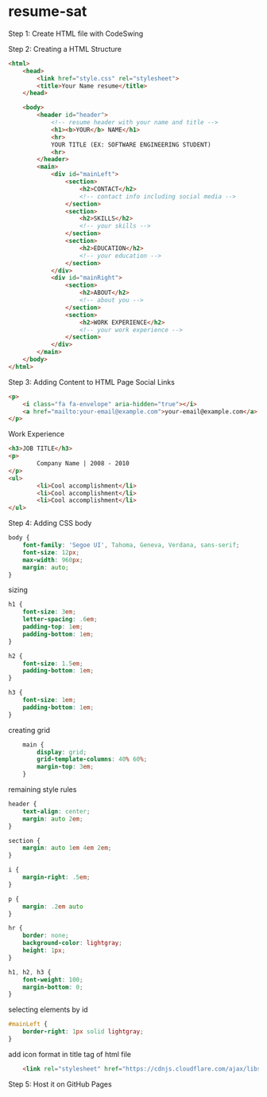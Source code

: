 # resume-sat

Step 1: Create HTML file with CodeSwing

Step 2: Creating a HTML Structure
```html
<html>
	<head>
		<link href="style.css" rel="stylesheet">
		<title>Your Name resume</title>
	</head>

	<body>
		<header id="header">
			<!-- resume header with your name and title -->
			<h1><b>YOUR</b> NAME</h1>
			<hr>
			YOUR TITLE (EX: SOFTWARE ENGINEERING STUDENT)
			<hr>
		</header>
		<main>
			<div id="mainLeft">
				<section>
					<h2>CONTACT</h2>
					<!-- contact info including social media -->
				</section>
				<section>
					<h2>SKILLS</h2>
					<!-- your skills -->
				</section>
				<section>
					<h2>EDUCATION</h2>
					<!-- your education -->
				</section>            
			</div>
			<div id="mainRight">
				<section>
					<h2>ABOUT</h2>
					<!-- about you -->
				</section>
				<section>
					<h2>WORK EXPERIENCE</h2>
					<!-- your work experience -->
				</section>
			</div>
		</main>
	</body>
</html>
```

Step 3: Adding Content to HTML Page
Social Links
```html
<p>
    <i class="fa fa-envelope" aria-hidden="true"></i>
    <a href="mailto:your-email@example.com">your-email@example.com</a>
</p>
```

Work Experience
```html
<h3>JOB TITLE</h3>
<p>
		Company Name | 2008 - 2010
</p>
<ul>
		<li>Cool accomplishment</li>
		<li>Cool accomplishment</li>
		<li>Cool accomplishment</li>
</ul>
```

Step 4: Adding CSS
body
```css
body {
    font-family: 'Segoe UI', Tahoma, Geneva, Verdana, sans-serif;
    font-size: 12px;
    max-width: 960px;
    margin: auto;
}
```
sizing
```css
h1 {
    font-size: 3em;
    letter-spacing: .6em;
    padding-top: 1em;
    padding-bottom: 1em;
}

h2 {
    font-size: 1.5em;
    padding-bottom: 1em;
}

h3 {
    font-size: 1em;
    padding-bottom: 1em;
}
```
creating grid
```css
    main { 
        display: grid;
        grid-template-columns: 40% 60%;
        margin-top: 3em;
    }
```
remaining style rules
```css
header {
    text-align: center;
    margin: auto 2em;
}

section {
    margin: auto 1em 4em 2em;
}

i {
    margin-right: .5em;
}

p {
    margin: .2em auto
}

hr {
    border: none;
    background-color: lightgray;
    height: 1px;
}

h1, h2, h3 {
    font-weight: 100;
    margin-bottom: 0;
}
```
selecting elements by id
```css
#mainLeft {
    border-right: 1px solid lightgray;
}
```

add icon format in title tag of html file
```html
    <link rel="stylesheet" href="https://cdnjs.cloudflare.com/ajax/libs/font-awesome/5.15.4/css/all.min.css">
```

Step 5: Host it on GitHub Pages

